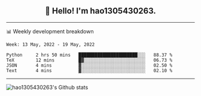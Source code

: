 <h2 align="center">👋 Hello! I'm hao1305430263.</h2>


---- 
📊 Weekly development breakdown

<!--START_SECTION:waka-->
```text
Week: 13 May, 2022 - 19 May, 2022

Python     2 hrs 50 mins   ██████████████████████░░░   88.37 % 
TeX        12 mins         █▓░░░░░░░░░░░░░░░░░░░░░░░   06.73 % 
JSON       4 mins          ▓░░░░░░░░░░░░░░░░░░░░░░░░   02.50 % 
Text       4 mins          ▓░░░░░░░░░░░░░░░░░░░░░░░░   02.10 % 
```
<!--END_SECTION:waka-->
----
![hao1305430263's Github stats](https://github-readme-stats.vercel.app/api?username=hao1305430263&show_icons=true)


<!--
**hao1305430263/hao1305430263** is a ✨ _special_ ✨ repository because its `README.md` (this file) appears on your GitHub profile.

Here are some ideas to get you started:

- 🔭 I’m currently working on ...
- 🌱 I’m currently learning ...
- 👯 I’m looking to collaborate on ...
- 🤔 I’m looking for help with ...
- 💬 Ask me about ...
- 📫 How to reach me: ...
- 😄 Pronouns: ...
- ⚡ Fun fact: ...
-->
